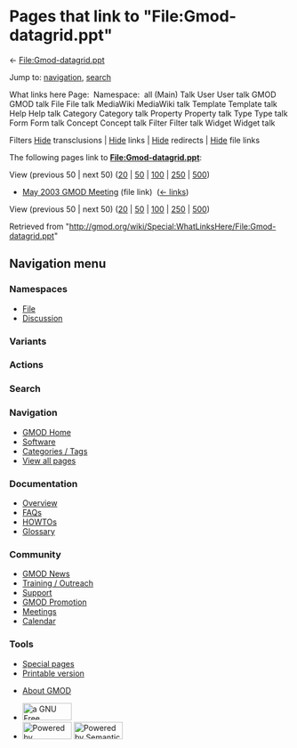 <div id="mw-page-base" class="noprint">

</div>

<div id="mw-head-base" class="noprint">

</div>

<div id="content" class="mw-body" role="main">

<span id="top"></span>

<div id="mw-js-message" style="display:none;">

</div>



# <span dir="auto">Pages that link to "File:Gmod-datagrid.ppt"</span>

<div id="bodyContent">

<div id="contentSub">

←
[File:Gmod-datagrid.ppt](/wiki/File:Gmod-datagrid.ppt "File:Gmod-datagrid.ppt")

</div>

<div id="jump-to-nav" class="mw-jump">

Jump to: [navigation](#mw-navigation), [search](#p-search)

</div>

<div id="mw-content-text">

What links here Page:  Namespace:  all (Main) Talk User User talk GMOD
GMOD talk File File talk MediaWiki MediaWiki talk Template Template talk
Help Help talk Category Category talk Property Property talk Type Type
talk Form Form talk Concept Concept talk Filter Filter talk Widget
Widget talk

Filters
[Hide](/mediawiki/index.php?title=Special:WhatLinksHere/File:Gmod-datagrid.ppt&hidetrans=1 "Special:WhatLinksHere/File:Gmod-datagrid.ppt")
transclusions \|
[Hide](/mediawiki/index.php?title=Special:WhatLinksHere/File:Gmod-datagrid.ppt&hidelinks=1 "Special:WhatLinksHere/File:Gmod-datagrid.ppt")
links \|
[Hide](/mediawiki/index.php?title=Special:WhatLinksHere/File:Gmod-datagrid.ppt&hideredirs=1 "Special:WhatLinksHere/File:Gmod-datagrid.ppt")
redirects \|
[Hide](/mediawiki/index.php?title=Special:WhatLinksHere/File:Gmod-datagrid.ppt&hideimages=1 "Special:WhatLinksHere/File:Gmod-datagrid.ppt")
file links

The following pages link to
**[File:Gmod-datagrid.ppt](/wiki/File:Gmod-datagrid.ppt "File:Gmod-datagrid.ppt")**:

View (previous 50 \| next 50)
([20](/mediawiki/index.php?title=Special:WhatLinksHere/File:Gmod-datagrid.ppt&limit=20 "Special:WhatLinksHere/File:Gmod-datagrid.ppt")
\|
[50](/mediawiki/index.php?title=Special:WhatLinksHere/File:Gmod-datagrid.ppt&limit=50 "Special:WhatLinksHere/File:Gmod-datagrid.ppt")
\|
[100](/mediawiki/index.php?title=Special:WhatLinksHere/File:Gmod-datagrid.ppt&limit=100 "Special:WhatLinksHere/File:Gmod-datagrid.ppt")
\|
[250](/mediawiki/index.php?title=Special:WhatLinksHere/File:Gmod-datagrid.ppt&limit=250 "Special:WhatLinksHere/File:Gmod-datagrid.ppt")
\|
[500](/mediawiki/index.php?title=Special:WhatLinksHere/File:Gmod-datagrid.ppt&limit=500 "Special:WhatLinksHere/File:Gmod-datagrid.ppt"))

- [May 2003 GMOD
  Meeting](/wiki/May_2003_GMOD_Meeting "May 2003 GMOD Meeting") (file
  link) ‎ <span class="mw-whatlinkshere-tools">([←
  links](/mediawiki/index.php?title=Special:WhatLinksHere&target=May+2003+GMOD+Meeting "Special:WhatLinksHere"))</span>

View (previous 50 \| next 50)
([20](/mediawiki/index.php?title=Special:WhatLinksHere/File:Gmod-datagrid.ppt&limit=20 "Special:WhatLinksHere/File:Gmod-datagrid.ppt")
\|
[50](/mediawiki/index.php?title=Special:WhatLinksHere/File:Gmod-datagrid.ppt&limit=50 "Special:WhatLinksHere/File:Gmod-datagrid.ppt")
\|
[100](/mediawiki/index.php?title=Special:WhatLinksHere/File:Gmod-datagrid.ppt&limit=100 "Special:WhatLinksHere/File:Gmod-datagrid.ppt")
\|
[250](/mediawiki/index.php?title=Special:WhatLinksHere/File:Gmod-datagrid.ppt&limit=250 "Special:WhatLinksHere/File:Gmod-datagrid.ppt")
\|
[500](/mediawiki/index.php?title=Special:WhatLinksHere/File:Gmod-datagrid.ppt&limit=500 "Special:WhatLinksHere/File:Gmod-datagrid.ppt"))

</div>

<div class="printfooter">

Retrieved from
"<http://gmod.org/wiki/Special:WhatLinksHere/File:Gmod-datagrid.ppt>"

</div>

<div id="catlinks" class="catlinks catlinks-allhidden">

</div>

<div class="visualClear">

</div>

</div>

</div>

<div id="mw-navigation">

## Navigation menu

<div id="mw-head">



<div id="left-navigation">

<div id="p-namespaces" class="vectorTabs" role="navigation"
aria-labelledby="p-namespaces-label">

### Namespaces

- <span id="ca-nstab-image"><a href="/wiki/File:Gmod-datagrid.ppt" accesskey="c"
  title="View the file page [c]">File</a></span>
- <span id="ca-talk"><a
  href="/mediawiki/index.php?title=File_talk:Gmod-datagrid.ppt&amp;action=edit&amp;redlink=1"
  accesskey="t"
  title="Discussion about the content page [t]">Discussion</a></span>

</div>

<div id="p-variants" class="vectorMenu emptyPortlet" role="navigation"
aria-labelledby="p-variants-label">

### 

### Variants[](#)

<div class="menu">

</div>

</div>

</div>

<div id="right-navigation">



<div id="p-cactions" class="vectorMenu emptyPortlet" role="navigation"
aria-labelledby="p-cactions-label">

### Actions[](#)

<div class="menu">

</div>

</div>

<div id="p-search" role="search">

### Search

<div id="simpleSearch">

</div>

</div>

</div>

</div>

<div id="mw-panel">

<div id="p-logo" role="banner">

<a href="/wiki/Main_Page"
style="background-image: url(http://gmod.org/images/GMOD-cogs.png);"
title="Visit the main page"></a>

</div>

<div id="p-Navigation" class="portal" role="navigation"
aria-labelledby="p-Navigation-label">

### Navigation

<div class="body">

- <span id="n-GMOD-Home">[GMOD Home](/wiki/Main_Page)</span>
- <span id="n-Software">[Software](/wiki/GMOD_Components)</span>
- <span id="n-Categories-.2F-Tags">[Categories /
  Tags](/wiki/Categories)</span>
- <span id="n-View-all-pages">[View all
  pages](/wiki/Special:AllPages)</span>

</div>

</div>

<div id="p-Documentation" class="portal" role="navigation"
aria-labelledby="p-Documentation-label">

### Documentation

<div class="body">

- <span id="n-Overview">[Overview](/wiki/Overview)</span>
- <span id="n-FAQs">[FAQs](/wiki/Category:FAQ)</span>
- <span id="n-HOWTOs">[HOWTOs](/wiki/Category:HOWTO)</span>
- <span id="n-Glossary">[Glossary](/wiki/Glossary)</span>

</div>

</div>

<div id="p-Community" class="portal" role="navigation"
aria-labelledby="p-Community-label">

### Community

<div class="body">

- <span id="n-GMOD-News">[GMOD News](/wiki/GMOD_News)</span>
- <span id="n-Training-.2F-Outreach">[Training /
  Outreach](/wiki/Training_and_Outreach)</span>
- <span id="n-Support">[Support](/wiki/Support)</span>
- <span id="n-GMOD-Promotion">[GMOD
  Promotion](/wiki/GMOD_Promotion)</span>
- <span id="n-Meetings">[Meetings](/wiki/Meetings)</span>
- <span id="n-Calendar">[Calendar](/wiki/Calendar)</span>

</div>

</div>

<div id="p-tb" class="portal" role="navigation"
aria-labelledby="p-tb-label">

### Tools

<div class="body">

- <span id="t-specialpages"><a href="/wiki/Special:SpecialPages" accesskey="q"
  title="A list of all special pages [q]">Special pages</a></span>
- <span id="t-print"><a
  href="/mediawiki/index.php?title=Special:WhatLinksHere/File:Gmod-datagrid.ppt&amp;printable=yes"
  rel="alternate" accesskey="p"
  title="Printable version of this page [p]">Printable version</a></span>

</div>

</div>

</div>

</div>

<div id="footer" role="contentinfo">

- <span id="footer-places-about">[About
  GMOD](/wiki/GMOD:About "GMOD:About")</span>

<!-- -->

- <span id="footer-copyrightico">[<img src="http://www.gnu.org/graphics/gfdl-logo-small.png" width="88"
  height="31" alt="a GNU Free Documentation License" />](http://www.gnu.org/licenses/fdl-1.3.html)</span>
- <span id="footer-poweredbyico">[<img src="/mediawiki/skins/common/images/poweredby_mediawiki_88x31.png"
  width="88" height="31" alt="Powered by MediaWiki" />](//www.mediawiki.org/)
  [<img
  src="/mediawiki/extensions/SemanticMediaWiki/includes/../resources/images/smw_button.png"
  width="88" height="31" alt="Powered by Semantic MediaWiki" />](https://www.semantic-mediawiki.org/wiki/Semantic_MediaWiki)</span>

<div style="clear:both">

</div>

</div>
